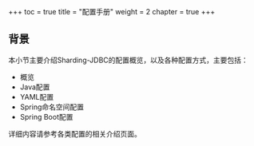 +++
toc = true
title = "配置手册"
weight = 2
chapter = true
+++

## 背景

本小节主要介绍Sharding-JDBC的配置概览，以及各种配置方式，主要包括：

* 概览
* Java配置
* YAML配置
* Spring命名空间配置
* Spring Boot配置

详细内容请参考各类配置的相关介绍页面。